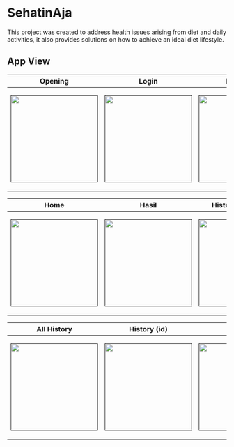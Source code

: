
# SehatinAja

This project was created to address health issues arising from diet and daily activities, it also provides solutions on how to achieve an ideal diet lifestyle.


## App View

<table  align="center">
        <thead>
            <tr>
                <th>Opening</th>
                <th>Login</th>
				<th>Registrasi</th>
            </tr>
        </thead>
        <tbody>
            <tr>
                <td><p align="center"><a href="" target="_blank"><img src="https://i.postimg.cc/8cWSmLRL/Authentikasi-0.png" width="200"></a></p></td>
				<td><p align="center"><a href="" target="_blank"><img src="https://photos.app.goo.gl/DrP8iBdCFWVMYnyy6" width="200"></a></p></td>
				<td><p align="center"><a href="" target="_blank"><img src="https://photos.app.goo.gl/FHdcySeTP81mP2uz9" width="200"></a></p></td>
            </tr>
        </tbody>
    </table>


<table  align="center">
        <thead>
            <tr>
                <th>Home</th>
                <th>Hasil</th>
				<th>History (kososng)</th>
            </tr>
        </thead>
        <tbody>
            <tr>
                <td><p align="center"><a href="" target="_blank"><img src="https://photos.app.goo.gl/WLj9e9r9zTAQBc5P7" width="200"></a></p></td>
				<td><p align="center"><a href="" target="_blank"><img src="https://photos.app.goo.gl/vC6hckx3h6Kw4iTU8" width="200"></a></p>
</td>
				<td><p align="center"><a href="" target="_blank"><img src="https://photos.app.goo.gl/aF5hNrDWwEvNA3eU7" width="200"></a></p>
</td>
            </tr>
        </tbody>
    </table>

<table  align="center">
        <thead>
            <tr>
                <th>All History</th>
                <th>History (id)</th>
				<th>Profile</th>
            </tr>
        </thead>
        <tbody>
            <tr>
                <td><p align="center"><a href="" target="_blank"><img src="https://photos.app.goo.gl/1DcfYKwh9Caeziaj7" width="200"></a></p></td>
				<td><p align="center"><a href="" target="_blank"><img src="https://photos.app.goo.gl/FthR6KJuQa4Q21wC8" width="200"></a></p>
</td>
				<td><p align="center"><a href="" target="_blank"><img src="https://photos.app.goo.gl/Qz7ZfuzeUaYkdVNU9" width="200"></a></p>
</td>
            </tr>
        </tbody>
    </table>
<br/>
